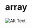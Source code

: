 # array
![Alt Text](https://github.com/Fidiyah/array/commit/edb62764207cfafc74fe85eb51855bf8189b2dcc)
